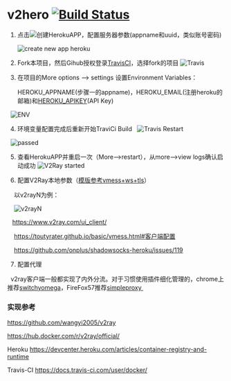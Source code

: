 # v2hero  [![Build Status](https://travis-ci.org/onplus/v2hero.svg?branch=ci)](https://travis-ci.org/onplus/v2hero)

1. 点击[![](https://www.herokucdn.com/deploy/button.png)](https://heroku.com/deploy?template=https://github.com/onplus/heroku_go-getting-started)创建HerokuAPP，配置服务器参数(appname和uuid，类似账号密码)

   ![create new app heroku](https://user-images.githubusercontent.com/31188782/33353392-905c3abe-d4e8-11e7-812a-866f95875ef9.png)

2. Fork本项目，然后Gihub授权登录[TravisCI](https://travis-ci.org/profile)，选择fork的项目
   ![Travis](https://user-images.githubusercontent.com/31188782/33354036-c14d920a-d4eb-11e7-99b4-d7d8816bbef6.png)

3. 在项目的More options --> settings 设置Environment Variables：
   
   HEROKU_APPNAME(步骤一的appname)，HEROKU_EMAIL(注册heroku的邮箱)和[HEROKU_APIKEY](https://dashboard.heroku.com/account)(API Key)
   
   ![ENV](https://user-images.githubusercontent.com/31188782/33354723-2e10d2e6-d4ef-11e7-8d6c-70be5b5eee2a.png)

4. 环境变量配置完成后重新开始TraviCi Build
   ![Travis Restart](https://user-images.githubusercontent.com/31188782/33354474-13d66a40-d4ee-11e7-9016-3196a58df6c1.png)
   
   ![passed](https://user-images.githubusercontent.com/31188782/33358147-c7e5d65c-d501-11e7-8d67-8914c052e56c.png)

5. 查看HerokuAPP并重启一次（More-->restart），从more-->view logs确认启动成功
![V2Ray started](https://user-images.githubusercontent.com/31188782/33355016-94b2902e-d4f0-11e7-85c7-e909491445e6.png)

6. 配置V2Ray本地参数（[模版参考vmess+ws+tls](https://github.com/KiriKira/vTemplate/blob/master/websocket%2BTLS/config_client.json)）

     以v2rayN为例：

     ![v2rayN](https://user-images.githubusercontent.com/31188782/33361465-3b90a2a6-d513-11e7-9ddc-adad7ae829ed.png)

     https://www.v2ray.com/ui_client/
   
     https://toutyrater.github.io/basic/vmess.html#客户端配置

     https://github.com/onplus/shadowsocks-heroku/issues/119
   
   
7. 配置代理

   v2ray客户端一般都实现了内外分流。对于习惯使用插件细化管理的，chrome上推荐[switchyomega](https://github.com/FelisCatus/SwitchyOmega/releases)，FireFox57推荐[simpleproxy ](https://addons.mozilla.org/zh-CN/firefox/addon/simpleproxy/?src=api) 

### 实现参考

https://github.com/wangyi2005/v2ray

https://hub.docker.com/r/v2ray/official/

Heroku
https://devcenter.heroku.com/articles/container-registry-and-runtime

Travis-CI
https://docs.travis-ci.com/user/docker/
